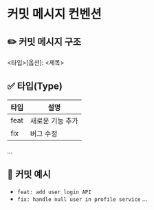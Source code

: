 # 커밋 메시지 컨벤션

## ✏️ 커밋 메시지 구조
<타입>[옵션]: <제목>

## ✅ 타입(Type)

| 타입      | 설명                                  |
|-----------|---------------------------------------|
| feat      | 새로운 기능 추가                      |
| fix       | 버그 수정                             |
...

## 💬 커밋 예시
- `feat: add user login API`
- `fix: handle null user in profile service`
...
